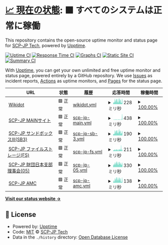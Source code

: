 # [📈 現在の状態](https://status.scp-jp.org): <!--live status--> **🟩 すべてのシステムは正常に稼働**

This repository contains the open-source uptime monitor and status page for [SCP-JP Tech](https://status.scp-jp.org), powered by [Upptime](https://github.com/upptime/upptime).

[![Uptime CI](https://github.com/SCP-JP/wikdotupptime/workflows/Uptime%20CI/badge.svg)](https://github.com/SCP-JP/wikdotupptime/actions?query=workflow%3A%22Uptime+CI%22)
[![Response Time CI](https://github.com/SCP-JP/wikdotupptime/workflows/Response%20Time%20CI/badge.svg)](https://github.com/SCP-JP/wikdotupptime/actions?query=workflow%3A%22Response+Time+CI%22)
[![Graphs CI](https://github.com/SCP-JP/wikdotupptime/workflows/Graphs%20CI/badge.svg)](https://github.com/SCP-JP/wikdotupptime/actions?query=workflow%3A%22Graphs+CI%22)
[![Static Site CI](https://github.com/SCP-JP/wikdotupptime/workflows/Static%20Site%20CI/badge.svg)](https://github.com/SCP-JP/wikdotupptime/actions?query=workflow%3A%22Static+Site+CI%22)
[![Summary CI](https://github.com/SCP-JP/wikdotupptime/workflows/Summary%20CI/badge.svg)](https://github.com/SCP-JP/wikdotupptime/actions?query=workflow%3A%22Summary+CI%22)

With [Upptime](https://upptime.js.org), you can get your own unlimited and free uptime monitor and status page, powered entirely by a GitHub repository. We use [Issues](https://github.com/SCP-JP/wikdotupptime/issues) as incident reports, [Actions](https://github.com/SCP-JP/wikdotupptime/actions) as uptime monitors, and [Pages](https://status.scp-jp.org) for the status page.

<!--start: status pages-->
<!-- This summary is generated by Upptime (https://github.com/upptime/upptime) -->
<!-- Do not edit this manually, your changes will be overwritten -->
<!-- prettier-ignore -->
| URL | 状態 | 履歴 | 応答時間 | 稼働時間 |
| --- | ------ | ------- | ------------- | ------ |
| <img alt="" src="https://www.wikidot.com/local--favicon/favicon.gif" height="13"> [Wikidot](https://www.wikidot.com/) | 🟩 正常 | [wikidot.yml](https://github.com/SCP-JP/wikdotupptime/commits/HEAD/history/wikidot.yml) | <details><summary><img alt="応答時間グラフ" src="./graphs/wikidot/response-time-week.png" height="20"> 228ミリ秒</summary><br><a href="https://status.scp-jp.org/history/wikidot"><img alt="応答時間 233" src="https://img.shields.io/endpoint?url=https%3A%2F%2Fraw.githubusercontent.com%2FSCP-JP%2Fwikdotupptime%2FHEAD%2Fapi%2Fwikidot%2Fresponse-time.json"></a><br><a href="https://status.scp-jp.org/history/wikidot"><img alt="24時間 応答時間 253" src="https://img.shields.io/endpoint?url=https%3A%2F%2Fraw.githubusercontent.com%2FSCP-JP%2Fwikdotupptime%2FHEAD%2Fapi%2Fwikidot%2Fresponse-time-day.json"></a><br><a href="https://status.scp-jp.org/history/wikidot"><img alt="7日 応答時間 228" src="https://img.shields.io/endpoint?url=https%3A%2F%2Fraw.githubusercontent.com%2FSCP-JP%2Fwikdotupptime%2FHEAD%2Fapi%2Fwikidot%2Fresponse-time-week.json"></a><br><a href="https://status.scp-jp.org/history/wikidot"><img alt="30日 応答時間 235" src="https://img.shields.io/endpoint?url=https%3A%2F%2Fraw.githubusercontent.com%2FSCP-JP%2Fwikdotupptime%2FHEAD%2Fapi%2Fwikidot%2Fresponse-time-month.json"></a><br><a href="https://status.scp-jp.org/history/wikidot"><img alt="1年 応答時間 234" src="https://img.shields.io/endpoint?url=https%3A%2F%2Fraw.githubusercontent.com%2FSCP-JP%2Fwikdotupptime%2FHEAD%2Fapi%2Fwikidot%2Fresponse-time-year.json"></a></details> | <details><summary><a href="https://status.scp-jp.org/history/wikidot">100.00%</a></summary><a href="https://status.scp-jp.org/history/wikidot"><img alt="稼働時間 100.00%" src="https://img.shields.io/endpoint?url=https%3A%2F%2Fraw.githubusercontent.com%2FSCP-JP%2Fwikdotupptime%2FHEAD%2Fapi%2Fwikidot%2Fuptime.json"></a><br><a href="https://status.scp-jp.org/history/wikidot"><img alt="24時間の稼働時間 100.00%" src="https://img.shields.io/endpoint?url=https%3A%2F%2Fraw.githubusercontent.com%2FSCP-JP%2Fwikdotupptime%2FHEAD%2Fapi%2Fwikidot%2Fuptime-day.json"></a><br><a href="https://status.scp-jp.org/history/wikidot"><img alt="7日間の稼働時間 100.00%" src="https://img.shields.io/endpoint?url=https%3A%2F%2Fraw.githubusercontent.com%2FSCP-JP%2Fwikdotupptime%2FHEAD%2Fapi%2Fwikidot%2Fuptime-week.json"></a><br><a href="https://status.scp-jp.org/history/wikidot"><img alt="30日の稼働時間 100.00%" src="https://img.shields.io/endpoint?url=https%3A%2F%2Fraw.githubusercontent.com%2FSCP-JP%2Fwikdotupptime%2FHEAD%2Fapi%2Fwikidot%2Fuptime-month.json"></a><br><a href="https://status.scp-jp.org/history/wikidot"><img alt="1年の稼働時間 100.00%" src="https://img.shields.io/endpoint?url=https%3A%2F%2Fraw.githubusercontent.com%2FSCP-JP%2Fwikdotupptime%2FHEAD%2Fapi%2Fwikidot%2Fuptime-year.json"></a></details>
| <img alt="" src="https://scp-jp.wikidot.com/local--favicon/favicon.gif" height="13"> [SCP-JP MAINサイト](http://scp-jp.wikidot.com/) | 🟩 正常 | [scp-jp-main.yml](https://github.com/SCP-JP/wikdotupptime/commits/HEAD/history/scp-jp-main.yml) | <details><summary><img alt="応答時間グラフ" src="./graphs/scp-jp-main/response-time-week.png" height="20"> 438ミリ秒</summary><br><a href="https://status.scp-jp.org/history/scp-jp-main"><img alt="応答時間 217" src="https://img.shields.io/endpoint?url=https%3A%2F%2Fraw.githubusercontent.com%2FSCP-JP%2Fwikdotupptime%2FHEAD%2Fapi%2Fscp-jp-main%2Fresponse-time.json"></a><br><a href="https://status.scp-jp.org/history/scp-jp-main"><img alt="24時間 応答時間 343" src="https://img.shields.io/endpoint?url=https%3A%2F%2Fraw.githubusercontent.com%2FSCP-JP%2Fwikdotupptime%2FHEAD%2Fapi%2Fscp-jp-main%2Fresponse-time-day.json"></a><br><a href="https://status.scp-jp.org/history/scp-jp-main"><img alt="7日 応答時間 438" src="https://img.shields.io/endpoint?url=https%3A%2F%2Fraw.githubusercontent.com%2FSCP-JP%2Fwikdotupptime%2FHEAD%2Fapi%2Fscp-jp-main%2Fresponse-time-week.json"></a><br><a href="https://status.scp-jp.org/history/scp-jp-main"><img alt="30日 応答時間 274" src="https://img.shields.io/endpoint?url=https%3A%2F%2Fraw.githubusercontent.com%2FSCP-JP%2Fwikdotupptime%2FHEAD%2Fapi%2Fscp-jp-main%2Fresponse-time-month.json"></a><br><a href="https://status.scp-jp.org/history/scp-jp-main"><img alt="1年 応答時間 218" src="https://img.shields.io/endpoint?url=https%3A%2F%2Fraw.githubusercontent.com%2FSCP-JP%2Fwikdotupptime%2FHEAD%2Fapi%2Fscp-jp-main%2Fresponse-time-year.json"></a></details> | <details><summary><a href="https://status.scp-jp.org/history/scp-jp-main">100.00%</a></summary><a href="https://status.scp-jp.org/history/scp-jp-main"><img alt="稼働時間 99.99%" src="https://img.shields.io/endpoint?url=https%3A%2F%2Fraw.githubusercontent.com%2FSCP-JP%2Fwikdotupptime%2FHEAD%2Fapi%2Fscp-jp-main%2Fuptime.json"></a><br><a href="https://status.scp-jp.org/history/scp-jp-main"><img alt="24時間の稼働時間 100.00%" src="https://img.shields.io/endpoint?url=https%3A%2F%2Fraw.githubusercontent.com%2FSCP-JP%2Fwikdotupptime%2FHEAD%2Fapi%2Fscp-jp-main%2Fuptime-day.json"></a><br><a href="https://status.scp-jp.org/history/scp-jp-main"><img alt="7日間の稼働時間 100.00%" src="https://img.shields.io/endpoint?url=https%3A%2F%2Fraw.githubusercontent.com%2FSCP-JP%2Fwikdotupptime%2FHEAD%2Fapi%2Fscp-jp-main%2Fuptime-week.json"></a><br><a href="https://status.scp-jp.org/history/scp-jp-main"><img alt="30日の稼働時間 100.00%" src="https://img.shields.io/endpoint?url=https%3A%2F%2Fraw.githubusercontent.com%2FSCP-JP%2Fwikdotupptime%2FHEAD%2Fapi%2Fscp-jp-main%2Fuptime-month.json"></a><br><a href="https://status.scp-jp.org/history/scp-jp-main"><img alt="1年の稼働時間 100.00%" src="https://img.shields.io/endpoint?url=https%3A%2F%2Fraw.githubusercontent.com%2FSCP-JP%2Fwikdotupptime%2FHEAD%2Fapi%2Fscp-jp-main%2Fuptime-year.json"></a></details>
| <img alt="" src="https://scp-jp-sandbox3.wikidot.com/local--favicon/favicon.gif" height="13"> [SCP-JP サンドボックスⅢ(SB3)](http://scp-jp-sandbox3.wikidot.com/) | 🟩 正常 | [scp-jp-sb-3.yml](https://github.com/SCP-JP/wikdotupptime/commits/HEAD/history/scp-jp-sb-3.yml) | <details><summary><img alt="応答時間グラフ" src="./graphs/scp-jp-sb-3/response-time-week.png" height="20"> 190ミリ秒</summary><br><a href="https://status.scp-jp.org/history/scp-jp-sb-3"><img alt="応答時間 187" src="https://img.shields.io/endpoint?url=https%3A%2F%2Fraw.githubusercontent.com%2FSCP-JP%2Fwikdotupptime%2FHEAD%2Fapi%2Fscp-jp-sb-3%2Fresponse-time.json"></a><br><a href="https://status.scp-jp.org/history/scp-jp-sb-3"><img alt="24時間 応答時間 218" src="https://img.shields.io/endpoint?url=https%3A%2F%2Fraw.githubusercontent.com%2FSCP-JP%2Fwikdotupptime%2FHEAD%2Fapi%2Fscp-jp-sb-3%2Fresponse-time-day.json"></a><br><a href="https://status.scp-jp.org/history/scp-jp-sb-3"><img alt="7日 応答時間 190" src="https://img.shields.io/endpoint?url=https%3A%2F%2Fraw.githubusercontent.com%2FSCP-JP%2Fwikdotupptime%2FHEAD%2Fapi%2Fscp-jp-sb-3%2Fresponse-time-week.json"></a><br><a href="https://status.scp-jp.org/history/scp-jp-sb-3"><img alt="30日 応答時間 182" src="https://img.shields.io/endpoint?url=https%3A%2F%2Fraw.githubusercontent.com%2FSCP-JP%2Fwikdotupptime%2FHEAD%2Fapi%2Fscp-jp-sb-3%2Fresponse-time-month.json"></a><br><a href="https://status.scp-jp.org/history/scp-jp-sb-3"><img alt="1年 応答時間 186" src="https://img.shields.io/endpoint?url=https%3A%2F%2Fraw.githubusercontent.com%2FSCP-JP%2Fwikdotupptime%2FHEAD%2Fapi%2Fscp-jp-sb-3%2Fresponse-time-year.json"></a></details> | <details><summary><a href="https://status.scp-jp.org/history/scp-jp-sb-3">100.00%</a></summary><a href="https://status.scp-jp.org/history/scp-jp-sb-3"><img alt="稼働時間 100.00%" src="https://img.shields.io/endpoint?url=https%3A%2F%2Fraw.githubusercontent.com%2FSCP-JP%2Fwikdotupptime%2FHEAD%2Fapi%2Fscp-jp-sb-3%2Fuptime.json"></a><br><a href="https://status.scp-jp.org/history/scp-jp-sb-3"><img alt="24時間の稼働時間 100.00%" src="https://img.shields.io/endpoint?url=https%3A%2F%2Fraw.githubusercontent.com%2FSCP-JP%2Fwikdotupptime%2FHEAD%2Fapi%2Fscp-jp-sb-3%2Fuptime-day.json"></a><br><a href="https://status.scp-jp.org/history/scp-jp-sb-3"><img alt="7日間の稼働時間 100.00%" src="https://img.shields.io/endpoint?url=https%3A%2F%2Fraw.githubusercontent.com%2FSCP-JP%2Fwikdotupptime%2FHEAD%2Fapi%2Fscp-jp-sb-3%2Fuptime-week.json"></a><br><a href="https://status.scp-jp.org/history/scp-jp-sb-3"><img alt="30日の稼働時間 100.00%" src="https://img.shields.io/endpoint?url=https%3A%2F%2Fraw.githubusercontent.com%2FSCP-JP%2Fwikdotupptime%2FHEAD%2Fapi%2Fscp-jp-sb-3%2Fuptime-month.json"></a><br><a href="https://status.scp-jp.org/history/scp-jp-sb-3"><img alt="1年の稼働時間 99.99%" src="https://img.shields.io/endpoint?url=https%3A%2F%2Fraw.githubusercontent.com%2FSCP-JP%2Fwikdotupptime%2FHEAD%2Fapi%2Fscp-jp-sb-3%2Fuptime-year.json"></a></details>
| <img alt="" src="https://scp-jp-storage.wikidot.com/local--favicon/favicon.gif" height="13"> [SCP-JP ファイルストレージ(FS)](http://scp-jp-storage.wikidot.com/) | 🟩 正常 | [scp-jp-fs.yml](https://github.com/SCP-JP/wikdotupptime/commits/HEAD/history/scp-jp-fs.yml) | <details><summary><img alt="応答時間グラフ" src="./graphs/scp-jp-fs/response-time-week.png" height="20"> 211ミリ秒</summary><br><a href="https://status.scp-jp.org/history/scp-jp-fs"><img alt="応答時間 185" src="https://img.shields.io/endpoint?url=https%3A%2F%2Fraw.githubusercontent.com%2FSCP-JP%2Fwikdotupptime%2FHEAD%2Fapi%2Fscp-jp-fs%2Fresponse-time.json"></a><br><a href="https://status.scp-jp.org/history/scp-jp-fs"><img alt="24時間 応答時間 203" src="https://img.shields.io/endpoint?url=https%3A%2F%2Fraw.githubusercontent.com%2FSCP-JP%2Fwikdotupptime%2FHEAD%2Fapi%2Fscp-jp-fs%2Fresponse-time-day.json"></a><br><a href="https://status.scp-jp.org/history/scp-jp-fs"><img alt="7日 応答時間 211" src="https://img.shields.io/endpoint?url=https%3A%2F%2Fraw.githubusercontent.com%2FSCP-JP%2Fwikdotupptime%2FHEAD%2Fapi%2Fscp-jp-fs%2Fresponse-time-week.json"></a><br><a href="https://status.scp-jp.org/history/scp-jp-fs"><img alt="30日 応答時間 191" src="https://img.shields.io/endpoint?url=https%3A%2F%2Fraw.githubusercontent.com%2FSCP-JP%2Fwikdotupptime%2FHEAD%2Fapi%2Fscp-jp-fs%2Fresponse-time-month.json"></a><br><a href="https://status.scp-jp.org/history/scp-jp-fs"><img alt="1年 応答時間 186" src="https://img.shields.io/endpoint?url=https%3A%2F%2Fraw.githubusercontent.com%2FSCP-JP%2Fwikdotupptime%2FHEAD%2Fapi%2Fscp-jp-fs%2Fresponse-time-year.json"></a></details> | <details><summary><a href="https://status.scp-jp.org/history/scp-jp-fs">100.00%</a></summary><a href="https://status.scp-jp.org/history/scp-jp-fs"><img alt="稼働時間 99.99%" src="https://img.shields.io/endpoint?url=https%3A%2F%2Fraw.githubusercontent.com%2FSCP-JP%2Fwikdotupptime%2FHEAD%2Fapi%2Fscp-jp-fs%2Fuptime.json"></a><br><a href="https://status.scp-jp.org/history/scp-jp-fs"><img alt="24時間の稼働時間 100.00%" src="https://img.shields.io/endpoint?url=https%3A%2F%2Fraw.githubusercontent.com%2FSCP-JP%2Fwikdotupptime%2FHEAD%2Fapi%2Fscp-jp-fs%2Fuptime-day.json"></a><br><a href="https://status.scp-jp.org/history/scp-jp-fs"><img alt="7日間の稼働時間 100.00%" src="https://img.shields.io/endpoint?url=https%3A%2F%2Fraw.githubusercontent.com%2FSCP-JP%2Fwikdotupptime%2FHEAD%2Fapi%2Fscp-jp-fs%2Fuptime-week.json"></a><br><a href="https://status.scp-jp.org/history/scp-jp-fs"><img alt="30日の稼働時間 100.00%" src="https://img.shields.io/endpoint?url=https%3A%2F%2Fraw.githubusercontent.com%2FSCP-JP%2Fwikdotupptime%2FHEAD%2Fapi%2Fscp-jp-fs%2Fuptime-month.json"></a><br><a href="https://status.scp-jp.org/history/scp-jp-fs"><img alt="1年の稼働時間 100.00%" src="https://img.shields.io/endpoint?url=https%3A%2F%2Fraw.githubusercontent.com%2FSCP-JP%2Fwikdotupptime%2FHEAD%2Fapi%2Fscp-jp-fs%2Fuptime-year.json"></a></details>
| <img alt="" src="https://05command-ja.wikidot.com/local--favicon/favicon.gif" height="13"> [SCP-JP 財団日本支部理事会(05)](http://05command-ja.wikidot.com/) | 🟩 正常 | [scp-jp-05.yml](https://github.com/SCP-JP/wikdotupptime/commits/HEAD/history/scp-jp-05.yml) | <details><summary><img alt="応答時間グラフ" src="./graphs/scp-jp-05/response-time-week.png" height="20"> 330ミリ秒</summary><br><a href="https://status.scp-jp.org/history/scp-jp-05"><img alt="応答時間 344" src="https://img.shields.io/endpoint?url=https%3A%2F%2Fraw.githubusercontent.com%2FSCP-JP%2Fwikdotupptime%2FHEAD%2Fapi%2Fscp-jp-05%2Fresponse-time.json"></a><br><a href="https://status.scp-jp.org/history/scp-jp-05"><img alt="24時間 応答時間 331" src="https://img.shields.io/endpoint?url=https%3A%2F%2Fraw.githubusercontent.com%2FSCP-JP%2Fwikdotupptime%2FHEAD%2Fapi%2Fscp-jp-05%2Fresponse-time-day.json"></a><br><a href="https://status.scp-jp.org/history/scp-jp-05"><img alt="7日 応答時間 330" src="https://img.shields.io/endpoint?url=https%3A%2F%2Fraw.githubusercontent.com%2FSCP-JP%2Fwikdotupptime%2FHEAD%2Fapi%2Fscp-jp-05%2Fresponse-time-week.json"></a><br><a href="https://status.scp-jp.org/history/scp-jp-05"><img alt="30日 応答時間 365" src="https://img.shields.io/endpoint?url=https%3A%2F%2Fraw.githubusercontent.com%2FSCP-JP%2Fwikdotupptime%2FHEAD%2Fapi%2Fscp-jp-05%2Fresponse-time-month.json"></a><br><a href="https://status.scp-jp.org/history/scp-jp-05"><img alt="1年 応答時間 347" src="https://img.shields.io/endpoint?url=https%3A%2F%2Fraw.githubusercontent.com%2FSCP-JP%2Fwikdotupptime%2FHEAD%2Fapi%2Fscp-jp-05%2Fresponse-time-year.json"></a></details> | <details><summary><a href="https://status.scp-jp.org/history/scp-jp-05">100.00%</a></summary><a href="https://status.scp-jp.org/history/scp-jp-05"><img alt="稼働時間 100.00%" src="https://img.shields.io/endpoint?url=https%3A%2F%2Fraw.githubusercontent.com%2FSCP-JP%2Fwikdotupptime%2FHEAD%2Fapi%2Fscp-jp-05%2Fuptime.json"></a><br><a href="https://status.scp-jp.org/history/scp-jp-05"><img alt="24時間の稼働時間 100.00%" src="https://img.shields.io/endpoint?url=https%3A%2F%2Fraw.githubusercontent.com%2FSCP-JP%2Fwikdotupptime%2FHEAD%2Fapi%2Fscp-jp-05%2Fuptime-day.json"></a><br><a href="https://status.scp-jp.org/history/scp-jp-05"><img alt="7日間の稼働時間 100.00%" src="https://img.shields.io/endpoint?url=https%3A%2F%2Fraw.githubusercontent.com%2FSCP-JP%2Fwikdotupptime%2FHEAD%2Fapi%2Fscp-jp-05%2Fuptime-week.json"></a><br><a href="https://status.scp-jp.org/history/scp-jp-05"><img alt="30日の稼働時間 100.00%" src="https://img.shields.io/endpoint?url=https%3A%2F%2Fraw.githubusercontent.com%2FSCP-JP%2Fwikdotupptime%2FHEAD%2Fapi%2Fscp-jp-05%2Fuptime-month.json"></a><br><a href="https://status.scp-jp.org/history/scp-jp-05"><img alt="1年の稼働時間 100.00%" src="https://img.shields.io/endpoint?url=https%3A%2F%2Fraw.githubusercontent.com%2FSCP-JP%2Fwikdotupptime%2FHEAD%2Fapi%2Fscp-jp-05%2Fuptime-year.json"></a></details>
| <img alt="" src="https://icons.duckduckgo.com/ip3/scp-jp.wikidot.com.ico" height="13"> [SCP-JP AMC](https://scp-jp.wikidot.com/ajax-module-connector.php) | 🟩 正常 | [scp-jp-amc.yml](https://github.com/SCP-JP/wikdotupptime/commits/HEAD/history/scp-jp-amc.yml) | <details><summary><img alt="応答時間グラフ" src="./graphs/scp-jp-amc/response-time-week.png" height="20"> 138ミリ秒</summary><br><a href="https://status.scp-jp.org/history/scp-jp-amc"><img alt="応答時間 145" src="https://img.shields.io/endpoint?url=https%3A%2F%2Fraw.githubusercontent.com%2FSCP-JP%2Fwikdotupptime%2FHEAD%2Fapi%2Fscp-jp-amc%2Fresponse-time.json"></a><br><a href="https://status.scp-jp.org/history/scp-jp-amc"><img alt="24時間 応答時間 142" src="https://img.shields.io/endpoint?url=https%3A%2F%2Fraw.githubusercontent.com%2FSCP-JP%2Fwikdotupptime%2FHEAD%2Fapi%2Fscp-jp-amc%2Fresponse-time-day.json"></a><br><a href="https://status.scp-jp.org/history/scp-jp-amc"><img alt="7日 応答時間 138" src="https://img.shields.io/endpoint?url=https%3A%2F%2Fraw.githubusercontent.com%2FSCP-JP%2Fwikdotupptime%2FHEAD%2Fapi%2Fscp-jp-amc%2Fresponse-time-week.json"></a><br><a href="https://status.scp-jp.org/history/scp-jp-amc"><img alt="30日 応答時間 141" src="https://img.shields.io/endpoint?url=https%3A%2F%2Fraw.githubusercontent.com%2FSCP-JP%2Fwikdotupptime%2FHEAD%2Fapi%2Fscp-jp-amc%2Fresponse-time-month.json"></a><br><a href="https://status.scp-jp.org/history/scp-jp-amc"><img alt="1年 応答時間 145" src="https://img.shields.io/endpoint?url=https%3A%2F%2Fraw.githubusercontent.com%2FSCP-JP%2Fwikdotupptime%2FHEAD%2Fapi%2Fscp-jp-amc%2Fresponse-time-year.json"></a></details> | <details><summary><a href="https://status.scp-jp.org/history/scp-jp-amc">100.00%</a></summary><a href="https://status.scp-jp.org/history/scp-jp-amc"><img alt="稼働時間 100.00%" src="https://img.shields.io/endpoint?url=https%3A%2F%2Fraw.githubusercontent.com%2FSCP-JP%2Fwikdotupptime%2FHEAD%2Fapi%2Fscp-jp-amc%2Fuptime.json"></a><br><a href="https://status.scp-jp.org/history/scp-jp-amc"><img alt="24時間の稼働時間 100.00%" src="https://img.shields.io/endpoint?url=https%3A%2F%2Fraw.githubusercontent.com%2FSCP-JP%2Fwikdotupptime%2FHEAD%2Fapi%2Fscp-jp-amc%2Fuptime-day.json"></a><br><a href="https://status.scp-jp.org/history/scp-jp-amc"><img alt="7日間の稼働時間 100.00%" src="https://img.shields.io/endpoint?url=https%3A%2F%2Fraw.githubusercontent.com%2FSCP-JP%2Fwikdotupptime%2FHEAD%2Fapi%2Fscp-jp-amc%2Fuptime-week.json"></a><br><a href="https://status.scp-jp.org/history/scp-jp-amc"><img alt="30日の稼働時間 100.00%" src="https://img.shields.io/endpoint?url=https%3A%2F%2Fraw.githubusercontent.com%2FSCP-JP%2Fwikdotupptime%2FHEAD%2Fapi%2Fscp-jp-amc%2Fuptime-month.json"></a><br><a href="https://status.scp-jp.org/history/scp-jp-amc"><img alt="1年の稼働時間 100.00%" src="https://img.shields.io/endpoint?url=https%3A%2F%2Fraw.githubusercontent.com%2FSCP-JP%2Fwikdotupptime%2FHEAD%2Fapi%2Fscp-jp-amc%2Fuptime-year.json"></a></details>

<!--end: status pages-->

[**Visit our status website →**](https://status.scp-jp.org)

## 📄 License

- Powered by: [Upptime](https://github.com/upptime/upptime)
- Code: [MIT](./LICENSE) © [SCP-JP Tech](https://status.scp-jp.org)
- Data in the `./history` directory: [Open Database License](https://opendatacommons.org/licenses/odbl/1-0/)
